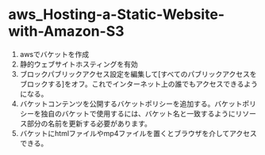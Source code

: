 # aws_Hosting-a-Static-Website-with-Amazon-S3
1. awsでバケットを作成
2. 静的ウェブサイトホスティングを有効
3. ブロックパブリックアクセス設定を編集して[すべてのパブリックアクセスをブロックする]をオフ。これでインターネット上の誰でもアクセスできるようになる。
4. バケットコンテンツを公開するバケットポリシーを追加する。バケットポリシーを独自のバケットで使用するには、バケット名と一致するようにリソース部分の名前を更新する必要があります。
5. バケットにhtmlファイルやmp4ファイルを置くとブラウザを介してアクセスできる。
